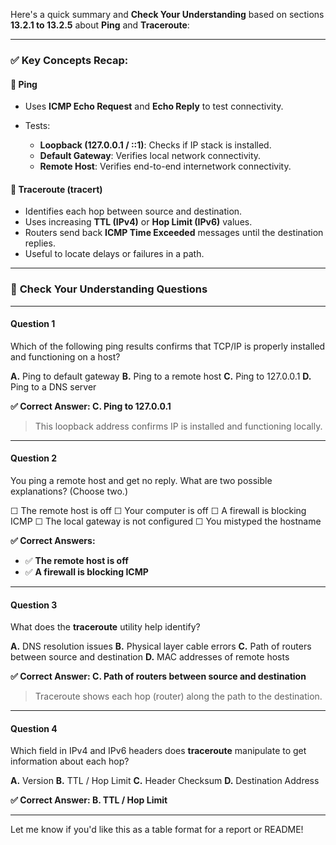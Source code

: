 Here's a quick summary and **Check Your Understanding** based on sections **13.2.1 to 13.2.5** about **Ping** and **Traceroute**:

---

### ✅ **Key Concepts Recap:**

#### 🔹 **Ping**

* Uses **ICMP Echo Request** and **Echo Reply** to test connectivity.
* Tests:

  * **Loopback (127.0.0.1 / ::1)**: Checks if IP stack is installed.
  * **Default Gateway**: Verifies local network connectivity.
  * **Remote Host**: Verifies end-to-end internetwork connectivity.

#### 🔹 **Traceroute (tracert)**

* Identifies each hop between source and destination.
* Uses increasing **TTL (IPv4)** or **Hop Limit (IPv6)** values.
* Routers send back **ICMP Time Exceeded** messages until the destination replies.
* Useful to locate delays or failures in a path.

---

### 📝 **Check Your Understanding Questions**

---

#### **Question 1**

Which of the following ping results confirms that TCP/IP is properly installed and functioning on a host?

**A.** Ping to default gateway
**B.** Ping to a remote host
**C.** Ping to 127.0.0.1
**D.** Ping to a DNS server

**✅ Correct Answer: C. Ping to 127.0.0.1**

> This loopback address confirms IP is installed and functioning locally.

---

#### **Question 2**

You ping a remote host and get no reply. What are two possible explanations? (Choose two.)

☐ The remote host is off
☐ Your computer is off
☐ A firewall is blocking ICMP
☐ The local gateway is not configured
☐ You mistyped the hostname

**✅ Correct Answers:**

* ✅ **The remote host is off**
* ✅ **A firewall is blocking ICMP**

---

#### **Question 3**

What does the **traceroute** utility help identify?

**A.** DNS resolution issues
**B.** Physical layer cable errors
**C.** Path of routers between source and destination
**D.** MAC addresses of remote hosts

**✅ Correct Answer: C. Path of routers between source and destination**

> Traceroute shows each hop (router) along the path to the destination.

---

#### **Question 4**

Which field in IPv4 and IPv6 headers does **traceroute** manipulate to get information about each hop?

**A.** Version
**B.** TTL / Hop Limit
**C.** Header Checksum
**D.** Destination Address

**✅ Correct Answer: B. TTL / Hop Limit**

---

Let me know if you'd like this as a table format for a report or README!
